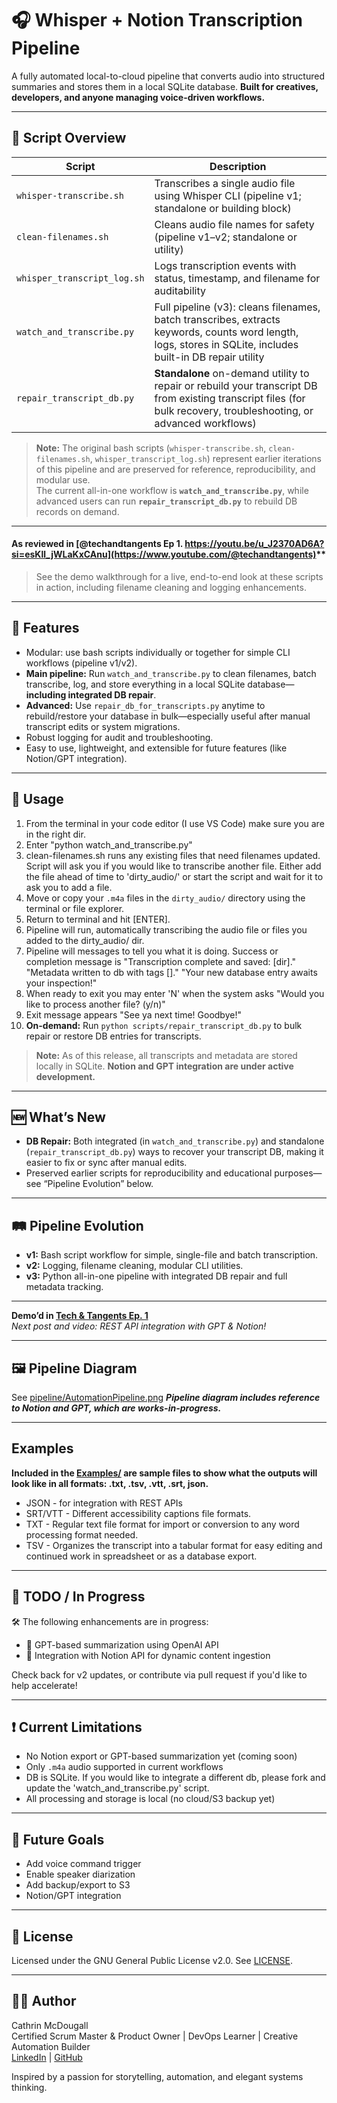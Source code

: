 # 🎧 Whisper + Notion Transcription Pipeline

A fully automated local-to-cloud pipeline that converts audio into structured summaries and stores them in a local SQLite database. 
**Built for creatives, developers, and anyone managing voice-driven workflows.**

---

## 🧩 Script Overview

| Script                          | Description                                                                                         |
|----------------------------------|-----------------------------------------------------------------------------------------------------|
| `whisper-transcribe.sh`          | Transcribes a single audio file using Whisper CLI (pipeline v1; standalone or building block)        |
| `clean-filenames.sh`             | Cleans audio file names for safety (pipeline v1–v2; standalone or utility)                          |
| `whisper_transcript_log.sh`      | Logs transcription events with status, timestamp, and filename for auditability                     |
| `watch_and_transcribe.py`        | Full pipeline (v3): cleans filenames, batch transcribes, extracts keywords, counts word length, logs, stores in SQLite, includes built-in DB repair utility |
| `repair_transcript_db.py`   | **Standalone** on-demand utility to repair or rebuild your transcript DB from existing transcript files (for bulk recovery, troubleshooting, or advanced workflows) |

> **Note:** The original bash scripts (`whisper-transcribe.sh`, `clean-filenames.sh`, `whisper_transcript_log.sh`) represent earlier iterations of this pipeline and are preserved for reference, reproducibility, and modular use.  
> The current all-in-one workflow is **`watch_and_transcribe.py`**, while advanced users can run **`repair_transcript_db.py`** to rebuild DB records on demand.

---

#### As reviewed in **[@techandtangents** Ep 1. https://youtu.be/u_J2370AD6A?si=esKll_jWLaKxCAnu](https://www.youtube.com/@techandtangents)**
> See the demo walkthrough for a live, end-to-end look at these scripts in action, including filename cleaning and logging enhancements.

---

## 🚀 Features

- Modular: use bash scripts individually or together for simple CLI workflows (pipeline v1/v2).
- **Main pipeline:** Run `watch_and_transcribe.py` to clean filenames, batch transcribe, log, and store everything in a local SQLite database—**including integrated DB repair**.
- **Advanced:** Use `repair_db_for_transcripts.py` anytime to rebuild/restore your database in bulk—especially useful after manual transcript edits or system migrations.
- Robust logging for audit and troubleshooting.
- Easy to use, lightweight, and extensible for future features (like Notion/GPT integration).

---

## 🏁 Usage

1. From the terminal in your code editor (I use VS Code) make sure you are in the right dir.
2. Enter "python watch_and_transcribe.py"
3. clean-filenames.sh runs any existing files that need filenames updated. Script will ask you if you would like to transcribe another file. Either add the file ahead of time to 'dirty_audio/' or start the script and wait for it to ask you to add a file.
4. Move or copy your `.m4a` files in the `dirty_audio/` directory using the terminal or file explorer.
5. Return to terminal and hit [ENTER].
6. Pipeline will run, automatically transcribing the audio file or files you added to the dirty_audio/ dir.
7. Pipeline will messages to tell you what it is doing. Success or completion message is "Transcription complete and saved: [dir]." "Metadata written to db with tags []." "Your new database entry awaits your inspection!"
8. When ready to exit you may enter 'N' when the system asks "Would you like to process another file? (y/n)"
9. Exit message appears "See ya next time! Goodbye!"
10. **On-demand:** Run `python scripts/repair_transcript_db.py` to bulk repair or restore DB entries for transcripts.

> **Note:** As of this release, all transcripts and metadata are stored locally in SQLite. **Notion and GPT integration are under active development.**

---

## 🆕 What’s New

- **DB Repair:** Both integrated (in `watch_and_transcribe.py`) and standalone (`repair_transcript_db.py`) ways to recover your transcript DB, making it easier to fix or sync after manual edits.
- Preserved earlier scripts for reproducibility and educational purposes—see “Pipeline Evolution” below.

---

## 🛤️ Pipeline Evolution

- **v1:** Bash script workflow for simple, single-file and batch transcription.
- **v2:** Logging, filename cleaning, modular CLI utilities.
- **v3:** Python all-in-one pipeline with integrated DB repair and full metadata tracking.

---

**Demo’d in [Tech & Tangents Ep. 1](https://youtu.be/u_J2370AD6A?si=IFrg-7mquUNktkTD)**  
*Next post and video: REST API integration with GPT & Notion!*

---

## 🖼️ Pipeline Diagram

See [pipeline/AutomationPipeline.png](pipeline/AutomationPipeline.png) 
**_Pipeline diagram includes reference to Notion and GPT, which are works-in-progress._**

---

## Examples
**Included in the [Examples/](Examples/) are sample files to show what the outputs will look like in all formats: .txt, .tsv, .vtt, .srt, json.**
- JSON - for integration with REST APIs
- SRT/VTT - Different accessibility captions file formats.
- TXT - Regular text file format for import or conversion to any word processing format needed.
- TSV - Organizes the transcript into a tabular format for easy editing and continued work in spreadsheet or as a database export. 

---

## 🚧 TODO / In Progress

🛠️ The following enhancements are in progress:
- 🔄 GPT-based summarization using OpenAI API
- 🧠 Integration with Notion API for dynamic content ingestion

Check back for v2 updates, or contribute via pull request if you'd like to help accelerate!

---

## ❗ Current Limitations

- No Notion export or GPT-based summarization yet (coming soon)
- Only `.m4a` audio supported in current workflows
- DB is SQLite. If you would like to integrate a different db, please fork and update the 'watch_and_transcribe.py' script.
- All processing and storage is local (no cloud/S3 backup yet)

---

## 💬 Future Goals

- Add voice command trigger
- Enable speaker diarization
- Add backup/export to S3
- Notion/GPT integration

---

## 🤝 License

Licensed under the GNU General Public License v2.0. See [LICENSE](LICENSE).

---

## 👩‍💻 Author

Cathrin McDougall  
Certified Scrum Master & Product Owner | DevOps Learner | Creative Automation Builder  
[LinkedIn](https://linkedin.com/in/cathringordonmcdougall) | [GitHub](https://github.com/catatwork217)

Inspired by a passion for storytelling, automation, and elegant systems thinking.
